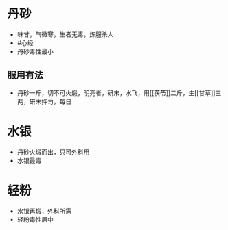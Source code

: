 # 丹砂
- 味甘，气微寒，生者无毒，炼服杀人
-  #心经 
-  丹砂毒性最小
## 服用有法
- 丹砂一斤，切不可火煅，明亮者，研末，水飞，用[[茯苓]]二斤，生[[甘草]]三两，研末拌匀，每日
# 水银
- 丹砂火煅而出，只可外科用
- 水银最毒
# 轻粉
- 水银再煅，外科所需
- 轻粉毒性居中